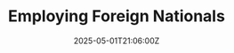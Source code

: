 ---
title: Employing Foreign Nationals
linkTitle: Employing Foreign Nationals
date: '2025-05-01T21:06:00Z'
weight: 1
description: Green Orbit Digital's policy for employing foreign nationals in the UK
  includes legal compliance checks, fair recruitment practices, data protection measures,
  and support for onboarding and integration, ensuring an inclusive workplace and
  adherence to immigration laws.
draft: false
ref: employing-foreign-nationals
---